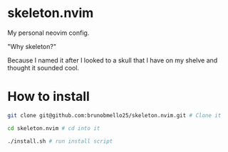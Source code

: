 # skeleton.nvim

My personal neovim config.

"Why skeleton?"

Because I named it after I looked to a skull that I have on my shelve and thought it sounded cool.

# How to install

```bash
git clone git@github.com:brunobmello25/skeleton.nvim.git # Clone it

cd skeleton.nvim # cd into it

./install.sh # run install script
